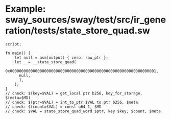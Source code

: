 # Example: sway_sources/sway/test/src/ir_generation/tests/state_store_quad.sw

```sway
script;

fn main() {
    let null = asm(output) { zero: raw_ptr };
    let _ = __state_store_quad(
      0x0000000000000000000000000000000000000000000000000000000000000001,
      null,
      1,
    );
}
// check: $(key=$VAL) = get_local ptr b256, key_for_storage, $(meta=$MD)
// check: $(ptr=$VAL) = int_to_ptr $VAL to ptr b256, $meta
// check: $(count=$VAL) = const u64 1, $MD
// check: $VAL = state_store_quad_word $ptr, key $key, $count, $meta

```
